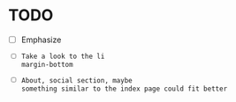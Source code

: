 # TODO

- [ ] Emphasize <code>
- [ ] Take a look to the li margin-bottom
- [ ] About, social section, maybe something similar to the index page could fit better
